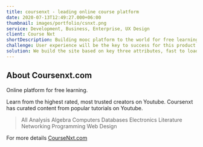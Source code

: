 ```yaml
---
title: coursenxt - leading online course platform
date: 2020-07-13T12:49:27.000+06:00
thumbnail: images/portfolio/csnxt.png
service: Development, Business, Enterprise, UX Design
client: Course Nxt
shortDescription: Building mooc platform to the world for free learning
challenge: User experience will be the key to success for this product and SEO.
solution: We build the site based on key three attributes, fast to load, SEO and mobile optimized .
---
```


## About Coursenxt.com

Online platform for free learning.

Learn from the highest rated, most trusted creators on Youtube. Coursenxt has curated content from popular tutorials on Youtube.

> All
> Analysis
> Algebra
> Computers
> Databases
> Electronics
> Literature
> Networking
> Programming
> Web Design

For more details
[CourseNxt.com](https://coursenxt.com/)

